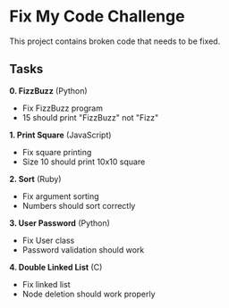 # Fix My Code Challenge

This project contains broken code that needs to be fixed.

## Tasks

**0. FizzBuzz** (Python)  
- Fix FizzBuzz program  
- 15 should print "FizzBuzz" not "Fizz"

**1. Print Square** (JavaScript)  
- Fix square printing  
- Size 10 should print 10x10 square

**2. Sort** (Ruby)  
- Fix argument sorting  
- Numbers should sort correctly

**3. User Password** (Python)  
- Fix User class  
- Password validation should work

**4. Double Linked List** (C)  
- Fix linked list  
- Node deletion should work properly
